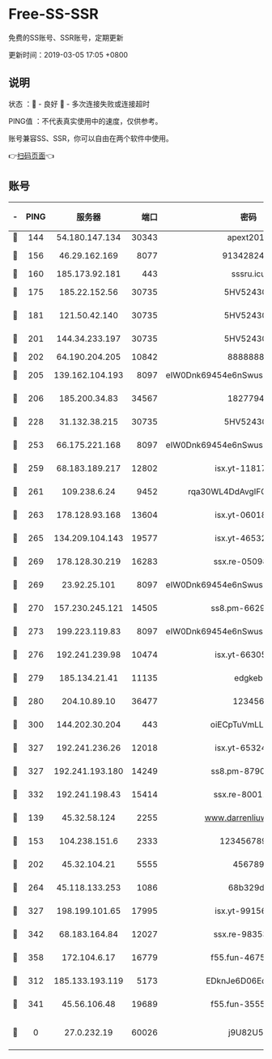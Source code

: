 # Free-SS-SSR

免费的SS账号、SSR账号，定期更新

更新时间：2019-03-05 17:05 +0800

## 说明

状态     ：🙂 - 良好 🙁 - 多次连接失败或连接超时

PING值   ：不代表真实使用中的速度，仅供参考。

账号兼容SS、SSR，你可以自由在两个软件中使用。

👉[扫码页面](https://liesauer.github.io/free-ss-ssr.github.io/)👈

## 账号

|-|PING|服务器|端口|密码|加密方式|区域|
|:----:|:----:|:-----:|-----:|:----:|:----:|:----:|
|🙂|144|54.180.147.134|30343|apext2019|chacha20|KR|
|🙂|156|46.29.162.169|8077|9134282479|aes-256-cfb|RU|
|🙂|160|185.173.92.181|443|sssru.icu|rc4-md5|RU|
|🙂|175|185.22.152.56|30735|5HV52430C|aes-256-cfb|RU|
|🙂|181|121.50.42.140|30735|5HV52430C|aes-256-cfb|JP|
|🙂|201|144.34.233.197|30735|5HV52430C|aes-256-cfb|US|
|🙂|202|64.190.204.205|10842|88888888|rc4-md5|US|
|🙂|205|139.162.104.193|8097|eIW0Dnk69454e6nSwuspv9DmS201tQ0D|aes-256-cfb|JP|
|🙂|206|185.200.34.83|34567|18277940|aes-256-cfb|US|
|🙂|228|31.132.38.215|30735|5HV52430C|aes-256-cfb|US|
|🙂|253|66.175.221.168|8097|eIW0Dnk69454e6nSwuspv9DmS201tQ0D|aes-256-cfb|US|
|🙂|259|68.183.189.217|12802|isx.yt-11817272|aes-256-cfb|SG|
|🙂|261|109.238.6.24|9452|rqa30WL4DdAvgIFG6Fs3znzTa|aes-256-cfb|FR|
|🙂|263|178.128.93.168|13604|isx.yt-06018557|aes-256-cfb|SG|
|🙂|265|134.209.104.143|19577|isx.yt-46532093|aes-256-cfb|SG|
|🙂|269|178.128.30.219|16283|ssx.re-05098737|aes-256-cfb|SG|
|🙂|269|23.92.25.101|8097|eIW0Dnk69454e6nSwuspv9DmS201tQ0D|aes-256-cfb|US|
|🙂|270|157.230.245.121|14505|ss8.pm-66291298|aes-256-cfb|SG|
|🙂|273|199.223.119.83|8097|eIW0Dnk69454e6nSwuspv9DmS201tQ0D|aes-256-cfb|US|
|🙂|276|192.241.239.98|10474|isx.yt-66305789|aes-256-cfb|US|
|🙂|279|185.134.21.41|11135|edgkeb|aes-256-cfb|GB|
|🙂|280|204.10.89.10|36477|123456|aes-256-cfb|US|
|🙂|300|144.202.30.204|443|oiECpTuVmLLxk4Ts|aes-256-cfb|US|
|🙂|327|192.241.236.26|12018|isx.yt-65324687|aes-256-cfb|US|
|🙂|327|192.241.193.180|14249|ss8.pm-87905446|aes-256-cfb|US|
|🙂|332|192.241.198.43|15414|ssx.re-80011853|aes-256-cfb|US|
|🙂|139|45.32.58.124|2255|www.darrenliuwei.com|aes-256-cfb|JP|
|🙂|153|104.238.151.6|2333|12345678900|aes-256-cfb|JP|
|🙂|202|45.32.104.21|5555|456789|aes-256-cfb|SG|
|🙂|264|45.118.133.253|1086|68b329da|aes-256-cfb|SG|
|🙂|327|198.199.101.65|17995|isx.yt-99156617|aes-256-cfb|US|
|🙂|342|68.183.164.84|12027|ssx.re-98353695|aes-256-cfb|US|
|🙂|358|172.104.6.17|16779|f55.fun-46758883|aes-256-cfb|US|
|🙁|312|185.133.193.119|5173|EDknJe6D06EoWDaw|aes-256-cfb|US|
|🙁|341|45.56.106.48|19689|f55.fun-35553896|aes-256-cfb|US|
|🙁|0|27.0.232.19|60026|j9U82U53|xchacha20-ietf-poly1305|HK|
